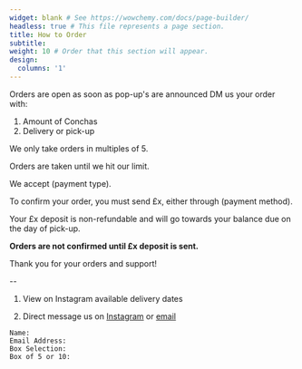 ```yaml
---
widget: blank # See https://wowchemy.com/docs/page-builder/
headless: true # This file represents a page section.
title: How to Order
subtitle:
weight: 10 # Order that this section will appear.
design:
  columns: '1'
---
```


Orders are open as soon as pop-up's are announced
DM us your order with:
1. Amount of Conchas
2. Delivery or pick-up

We only take orders in multiples of 5.

Orders are taken until we hit our limit.

We accept (payment type).

To confirm your order, you must send £x, either through (payment method).

Your £x deposit is non-refundable and will go towards your balance due on the day of pick-up.

**Orders are not confirmed until £x deposit is sent.**

Thank you for your orders and support!

--
1. View on Instagram available delivery dates

2. Direct message us on [Instagram](www.instagram.com/vegan.palsusto) or [email](../contact/)

```
Name:
Email Address:
Box Selection:
Box of 5 or 10:
```
